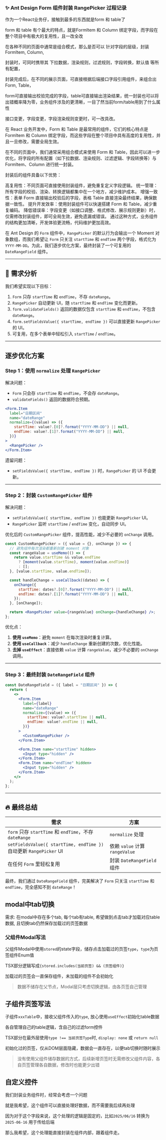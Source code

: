 ### ✨ Ant Design Form 组件封装 RangePicker 过程记录

作为一个React业务仔，接触到最多的东西就是form 和 table了

form 和 table 有个最大的特点，就是FormItem 和 Column 绑定字段，而字段在整个项目中有极大的复用性，且一改全改

在各种不同的页面中通常是组合模式，那么是否可以 针对字段的层级，封装FormItem, Column,

封装时，可同时携带其 下拉数据，渲染规则，过滤规则，字段转换，默认值 等所有配置，

封装完成后，在不同的展示页面，可直接根据后端接口字段引用组件，来组合出Form, Table，

form可直接输出校验完成的字段，table可直接输出渲染结果，统一封装也可以将出错概率降为零，业务组件涉及的更清晰，一目了然当前form/table用到了什么属性

接口变更，字段变更，字段渲染规则变更时，可一改具改。


在 React 业务开发中，Form 和 Table 是最常用的组件，它们的核心特点是 FormItem 和 Column 绑定字段，而这些字段在整个项目中具有高度的复用性，并且一旦修改，需要全局生效。

在不同的页面中，我们通常采用组合模式来使用 Form 和 Table，因此可以进一步优化，将字段的所有配置（如下拉数据、渲染规则、过滤逻辑、字段转换等）与 FormItem、Column 进行统一封装。

封装后的组件具备以下优势：

高复用性：不同页面可直接使用封装组件，避免重复定义字段逻辑。
统一管理：所有字段的校验、渲染、转换逻辑都集中在一个地方，减少维护成本。
增强一致性：表单 Form 直接输出校验后的字段，表格 Table 直接渲染最终结果，确保数据一致性。
提升开发效率：使用封装组件可以快速搭建 Form 和 Table，减少重复编码。
降低错误率：字段变更（如接口调整、格式修改、展示规则更新）时，仅需修改封装组件，即可全局生效，避免遗漏或错误。
通过这种方式，业务组件的结构更加清晰，开发体验更流畅，代码维护更加高效。


在 Ant Design 的 `Form` 组件中，`RangePicker` 的默认行为会输出一个 Moment 对象数组，而我们希望让 `Form` 只关注 `startTime` 和 `endTime` 两个字段，格式化为 `YYYY-MM-DD`。为此，我们逐步优化方案，最终封装了一个可复用的 `DateRangeField` 组件。

---

## 🎯 需求分析

我们希望实现以下目标：

1. `Form` 只存 `startTime` 和 `endTime`，不存 `dateRange`。
2. `RangePicker` 自动更新 UI，随 `startTime` 和 `endTime` 变化而更新。
3. `form.validateFields()` 返回的数据仅包含 `startTime` 和 `endTime`，不包含 `dateRange`。
4. `form.setFieldsValue({ startTime, endTime })` 可以直接更新 `RangePicker` 的 UI。
5. 可复用，在多个表单中轻松引入 `startTime` / `endTime`。

---

## 逐步优化方案

### Step 1：使用 `normalize` 处理 `RangePicker`

解决问题：

- `Form` 只会存 `startTime` 和 `endTime`，不会存 `dateRange`。
- `validateFields()` 返回的数据符合预期。

```jsx
<Form.Item
  label="日期区间"
  name="dateRange"
  normalize={(value) => ({
    startTime: value?.[0]?.format("YYYY-MM-DD") || null,
    endTime: value?.[1]?.format("YYYY-MM-DD") || null,
  })}
>
  <RangePicker />
</Form.Item>
```

遗留问题：

- `setFieldsValue({ startTime, endTime })` 时，`RangePicker` 的 UI 不会更新。

---

### Step 2：封装 `CustomRangePicker` 组件

解决问题：

- `setFieldsValue({ startTime, endTime })` 也能更新 `RangePicker` UI。
- `RangePicker` 监听 `startTime` / `endTime` 变化，自动同步 UI。

优化后的 `CustomRangePicker` 组件，提高性能，减少不必要的 `onChange` 调用。

```jsx
const CustomRangePicker = ({ value = {}, onChange }) => {
  // 避免组件每次渲染都重新创建 moment 对象
  const rangeValue = useMemo(() => {
    return value.startTime && value.endTime
      ? [moment(value.startTime), moment(value.endTime)]
      : [];
  }, [value.startTime, value.endTime]);

  const handleChange = useCallback((dates) => {
    onChange({
      startTime: dates?.[0]?.format("YYYY-MM-DD") || null,
      endTime: dates?.[1]?.format("YYYY-MM-DD") || null,
    });
  }, [onChange]);

  return <RangePicker value={rangeValue} onChange={handleChange} />;
};
```

优化点：

1. **使用 `useMemo`**：避免 `moment` 在每次渲染时重复计算。
2. **使用 `useCallback`**：减少 `handleChange` 重新创建的次数，优化性能。
3. **去掉 `useEffect`**：直接依赖 `value` 计算 `rangeValue`，减少不必要的 `onChange` 调用。

---

### Step 3：最终封装 `DateRangeField` 组件

```jsx
const DateRangeField = ({ label = "日期区间" }) => {
  return (
    <>
      <Form.Item
        label={label}
        name="dateRange"
        normalize={(value) => ({
          startTime: value?.startTime || null,
          endTime: value?.endTime || null,
        })}
      >
        <CustomRangePicker />
      </Form.Item>

      <Form.Item name="startTime" hidden>
        <Input type="hidden" />
      </Form.Item>
      <Form.Item name="endTime" hidden>
        <Input type="hidden" />
      </Form.Item>
    </>
  );
};
```

---

## 🔥 最终总结

| 需求                                                               | 方案                           |
| ------------------------------------------------------------------ | ------------------------------ |
| `form` 只存 `startTime` 和 `endTime`，不存 `dateRange`             | `normalize` 处理               |
| `setFieldsValue({ startTime, endTime })` 自动更新 `RangePicker` UI | 依赖 `value` 计算 `rangeValue` |
| 在任何 `Form` 里轻松复用                                           | 封装 `DateRangeField` 组件     |

最终，我们通过 `DateRangeField` 组件，完美解决了 `Form` 只关注 `startTime` 和 `endTime`，完全感知不到 `dateRange`！


## modal中tab切换

需求: 在modal中存在多个tab, 每个tab有table, 希望做到点击tab才加载对应table数据, 且切换tab仍然保存加载过的页签数据

### 父组件Modal写法

父组件Modal中使用`stored`的state字段，储存点击加载过的页签`type`，`type`为页签组件Enum值

TSX部分逻辑写成`{stored.includes(当前页签) && (页签组件)}`

加载过的页签会一直保存组件，未加载的组件不会初始化

> 数据不储存在父节点，Modal层只考虑切换逻辑，由各页签自己管理

## 子组件页签写法

子组件`xxxTable`中，接收父组件传入的`type`, 放心使用`useEffect`初始化table数据

各自管理自己的table逻辑，含自己的过滤form控件

TSX部分在最外层使用`type !== 当前页签Type`时, `display: none` 或 `return null`

初始化过的页签，仅从DOM层面隐藏，数据会一直存在，以便tab切换时随时展示

> 没有使用父组件储存数据的方式，后续新增页签时无需修改父组件内容，各自页签管理各自数据，修改时也能更少出错
>

## 自定义控件

我们封装业务组件时，经常会考虑一个问题

就是我希望，这个组件可以直接处理好数据，而不需要我后续再处理

因为对于这个字段来说，这个处理的逻辑是固定的，比如`2025/06/16` 转换为 `2025-06-16` 用于传给后端

那么我希望，这个处理能直接封装在组件内部，跟着组件走。